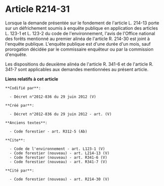 # Article R214-31

Lorsque la demande présentée sur le fondement de l'article L. 214-13 porte sur un défrichement soumis à enquête publique en
application des articles L. 123-1 et L. 123-2 du code de l'environnement, l'avis de l'Office national des forêts mentionné au
premier alinéa de l'article R. 214-30 est joint à l'enquête publique. L'enquête publique est d'une durée d'un mois, sauf
prorogation décidée par le commissaire enquêteur ou par la commission d'enquête. 

Les dispositions du deuxième alinéa de l'article R. 341-6 et de l'article R. 341-7 sont applicables aux demandes mentionnées
au présent article.

**Liens relatifs à cet article**

	**Codifié par**:

	  - Décret n°2012-836 du 29 juin 2012 (V)

	**Créé par**:

	  - Décret n°2012-836 du 29 juin 2012 - art. (V)

	**Anciens textes**:

	  - Code forestier - art. R312-5 (Ab)

	**Cite**:

	  - Code de l'environnement - art. L123-1 (V)
	  - Code forestier (nouveau) - art. L214-13 (V)
	  - Code forestier (nouveau) - art. R341-6 (V)
	  - Code forestier (nouveau) - art. R341-7 (V)

	**Cité par**:

	  - Code forestier (nouveau) - art. R214-30 (V)

